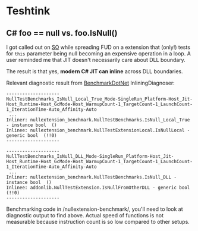 # Teshtink

## C# foo == null vs. foo.IsNull<TFoo>()

I got called out on [SO](https://stackoverflow.com/) while spreading FUD on a extension that 
(only!) tests for `this` parameter being null becoming an expensive operation in a loop. A user 
reminded me that JIT doesn't necessarily care about DLL boundary.

The result is that yes, **modern C# JIT can inline** across DLL boundaries.

Relevant diagnostic result from [BenchmarkDotNet](https://github.com/PerfDotNet/BenchmarkDotNet) InliningDiagnoser:

```
--------------------
NullTestBenchmarks_IsNull_Local_True_Mode-SingleRun_Platform-Host_Jit-Host_Runtime-Host_GcMode-Host_WarmupCount-1_TargetCount-1_LaunchCount-1_IterationTime-Auto_Affinity-Auto
 ...
Inliner: nullextension_benchmark.NullTestBenchmarks.IsNull_Local_True - instance bool  ()
Inlinee: nullextension_benchmark.NullTestExtensionLocal.IsNullLocal - generic bool  (!!0)
--------------------

--------------------
NullTestBenchmarks_IsNull_DLL_Mode-SingleRun_Platform-Host_Jit-Host_Runtime-Host_GcMode-Host_WarmupCount-1_TargetCount-1_LaunchCount-1_IterationTime-Auto_Affinity-Auto
 ...
Inliner: nullextension_benchmark.NullTestBenchmarks.IsNull_DLL - instance bool  ()
Inlinee: addonlib.NullTestExtension.IsNullFromOtherDLL - generic bool  (!!0)
--------------------
```

Benchmarking code in /nullextension-benchmark/, you'll need to look at diagnostic output to find above.
Actual speed of functions is not measurable because instruction count is so low compared to other setups.
